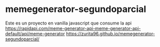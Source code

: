 # memegenerator-segundoparcial
Este es un proyecto en vanilla javascript que consume la api https://rapidapi.com/meme-generator-api-meme-generator-api-default/api/meme-generator
https://zurita96.github.io/memegenerator-segundoparcial/
